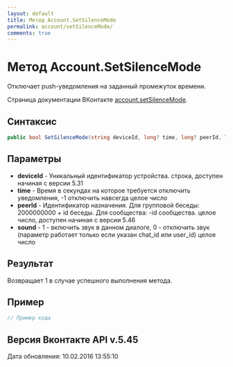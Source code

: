 ```yaml
---
layout: default
title: Метод Account.SetSilenceMode
permalink: account/setSilenceMode/
comments: true
---
```

# Метод Account.SetSilenceMode
Отключает push-уведомления на заданный промежуток времени.

Страница документации ВКонтакте [account.setSilenceMode](https://vk.com/dev/account.setSilenceMode).
## Синтаксис
``` csharp
public bool SetSilenceMode(string deviceId, long? time, long? peerId, long? sound)
```

## Параметры
+ **deviceId** - Уникальный идентификатор устройства. строка, доступен начиная с версии 5.31
+ **time** - Время в секундах на которое требуется отключить уведомления, -1 отключить навсегда целое число
+ **peerId** - Идентификатор назначения. 
Для групповой беседы: 
2000000000 + id беседы. 
Для сообщества: 
-id сообщества. 
 целое число, доступен начиная с версии 5.46
+ **sound** - 1 - включить звук в данном диалоге, 0 - отключить звук (параметр работает только если указан chat_id или user_id) целое число

## Результат
Возвращает 1 в случае успешного выполнения метода.

## Пример
``` csharp
// Пример кода
```

## Версия Вконтакте API v.5.45
Дата обновления: 10.02.2016 13:55:10
